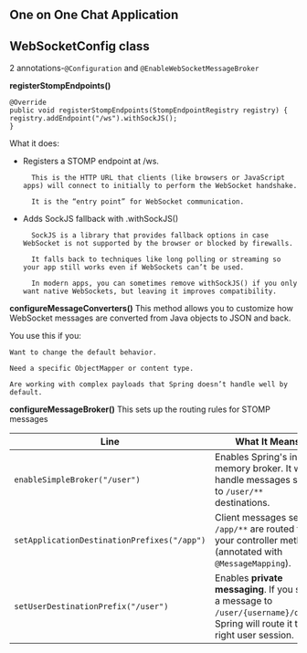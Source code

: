 ## One on One Chat Application

## WebSocketConfig class
2 annotations-`@Configuration` and `@EnableWebSocketMessageBroker`

**registerStompEndpoints()**
```declarative
@Override
public void registerStompEndpoints(StompEndpointRegistry registry) {
registry.addEndpoint("/ws").withSockJS();
}

```

What it does:

* Registers a STOMP endpoint at /ws.

        This is the HTTP URL that clients (like browsers or JavaScript apps) will connect to initially to perform the WebSocket handshake.

        It is the “entry point” for WebSocket communication.

* Adds SockJS fallback with .withSockJS()

        SockJS is a library that provides fallback options in case WebSocket is not supported by the browser or blocked by firewalls.

        It falls back to techniques like long polling or streaming so your app still works even if WebSockets can’t be used.

        In modern apps, you can sometimes remove withSockJS() if you only want native WebSockets, but leaving it improves compatibility.

**configureMessageConverters()**
This method allows you to customize how WebSocket messages are converted from Java objects to JSON and back.

You use this if you:

    Want to change the default behavior.

    Need a specific ObjectMapper or content type.

    Are working with complex payloads that Spring doesn’t handle well by default.

**configureMessageBroker()**
This sets up the routing rules for STOMP messages

| Line                                        | What It Means                                                                                                                     |
| ------------------------------------------- | --------------------------------------------------------------------------------------------------------------------------------- |
| `enableSimpleBroker("/user")`               | Enables Spring's in-memory broker. It will handle messages sent to `/user/**` destinations.                                       |
| `setApplicationDestinationPrefixes("/app")` | Client messages sent to `/app/**` are routed to your controller methods (annotated with `@MessageMapping`).                       |
| `setUserDestinationPrefix("/user")`         | Enables **private messaging**. If you send a message to `/user/{username}/queue`, Spring will route it to the right user session. |


